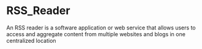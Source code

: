 # RSS_Reader
An RSS reader is a software application or web service that allows users to access and aggregate content from multiple websites and blogs in one centralized location
